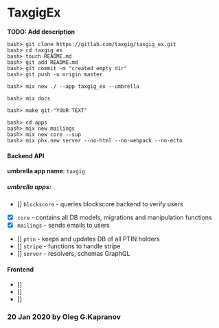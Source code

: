 # TaxgigEx

**TODO: Add description**

```
bash> git clone https://gitlab.com/taxgig/taxgig_ex.git
bash> cd taxgig_ex
bash> touch README.md
bash> git add README.md
bash> git commit -m "created empty dir"
bash> git push -u origin master

bash> mix new ./ --app taxgig_ex --umbrella

bash> mix docs

bash> make git-"YOUR TEXT"
```

```
bash> cd apps
bash> mix new mailings
bash> mix new core --sup
bash> mix phx.new server --no-html --no-webpack --no-ecto
```

#### Backend API

**umbrella app name**: `taxgig`

##### umbrella apps:
- [] `blockscore` - queries blockscore backend to verify users
- [X] `core` - contains all DB models, migrations and manipulation functions
- [X] `mailings` - sends emails to users
- [] `ptin` - keeps and updates DB of all PTIN holders
- [] `stripe` - functions to handle stripe
- [] `server` - resolvers, schemas GraphQL

#### Frontend
- []
- []
- []


### 20 Jan 2020 by Oleg G.Kapranov

[1]: https://gitlab.com/taxgig/taxgig_ex
[2]: https://paper.dropbox.com/doc/Graph-API--AsyYKWDkl3ycVg1z40YLkKukAg-FNst2XVqeQQW5HBCs0JKH
[3]: https://paper.dropbox.com/doc/Backend-Tech-Documentation-UOhiP5AhK7PsJBJ5ZVKJo#:h2=umbrella-apps
